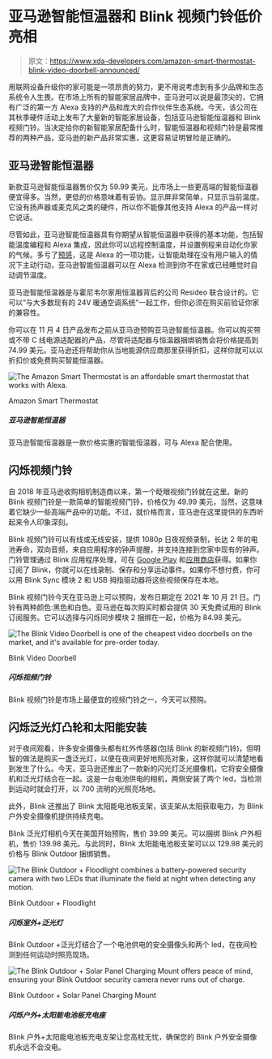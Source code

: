 # 亚马逊智能恒温器和 Blink 视频门铃低价亮相

> 原文：<https://www.xda-developers.com/amazon-smart-thermostat-blink-video-doorbell-announced/>

用联网设备升级你的家可能是一项昂贵的努力，更不用说考虑到有多少品牌和生态系统令人生畏。在市场上所有的智能家居品牌中，亚马逊可以说是最顶尖的，它拥有广泛的第一方 Alexa 支持的产品和庞大的合作伙伴生态系统。今天，该公司在其秋季硬件活动上发布了大量新的智能家居设备，包括亚马逊智能恒温器和 Blink 视频门铃。当决定给你的新智能家居配备什么时，智能恒温器和视频门铃是最常推荐的两种产品，亚马逊的新产品非常实惠，这更容易证明冒险是正确的。

## 亚马逊智能恒温器

新款亚马逊智能恒温器售价仅为 59.99 美元，比市场上一些更高端的智能恒温器便宜得多。当然，更低的价格意味着有妥协。显示屏非常简单，只显示当前温度。它没有扬声器或麦克风之类的硬件，所以你不能像其他支持 Alexa 的产品一样对它说话。

尽管如此，亚马逊智能恒温器具有你期望从智能恒温器中获得的基本功能，包括智能温度编程和 Alexa 集成，因此你可以远程控制温度，并设置例程来自动化你家的气候。多亏了[预感](https://www.xda-developers.com/amazon-alexa-proactive-hunches/)，这是 Alexa 的一项功能，让智能助理在没有用户输入的情况下主动行动，亚马逊智能恒温器可以在 Alexa 检测到你不在家或已经睡觉时自动调节温度。

亚马逊智能恒温器是与霍尼韦尔家用恒温器背后的公司 Resideo 联合设计的。它可以“与大多数现有的 24V 暖通空调系统”一起工作，但你必须在购买前验证你家的兼容性。

你可以在 11 月 4 日产品发布之前从亚马逊预购亚马逊智能恒温器。你可以购买带或不带 C 线电源适配器的产品，尽管将适配器与恒温器捆绑销售会将价格提高到 74.99 美元。亚马逊还将帮助你从当地能源供应商那里获得折扣，这样你就可以以折扣价或免费购买智能恒温器。

 <picture>![The Amazon Smart Thermostat is an affordable smart thermostat that works with Alexa.](img/acef60062a6328a6a5c095058408af5e.png)</picture> 

Amazon Smart Thermostat

##### 亚马逊智能恒温器

亚马逊智能恒温器是一款价格实惠的智能恒温器，可与 Alexa 配合使用。

## 闪烁视频门铃

自 2018 年亚马逊收购相机制造商以来，第一个眨眼视频门铃就在这里。新的 Blink 视频门铃是一款简单的智能视频门铃，价格仅为 49.99 美元，当然，这意味着它缺少一些高端产品中的功能。不过，就价格而言，亚马逊在这里提供的东西听起来令人印象深刻。

Blink 视频门铃可以有线或无线安装，提供 1080p 日夜视频录制，长达 2 年的电池寿命，双向音频，来自应用程序的钟声提醒，并支持连接到您家中现有的钟声。门铃管理通过 Blink 应用程序处理，可在 [Google Play](https://play.google.com/store/apps/details?id=com.immediasemi.android.blink) 和[应用商店](https://apps.apple.com/us/app/blink-home-monitor/id1013961111)获得。如果你订阅了 Blink，你就可以在线录制、保存和分享运动事件。如果你不想付费，你可以用 Blink Sync 模块 2 和 USB 拇指驱动器将这些视频保存在本地。

Blink 视频门铃今天在亚马逊上可以预购，发布日期定在 2021 年 10 月 21 日。门铃有两种颜色:黑色和白色。亚马逊在每次购买时都会提供 30 天免费试用的 Blink 订阅服务。它可以选择与闪烁同步模块 2 捆绑在一起，价格为 84.98 美元。

 <picture>![The Blink Video Doorbell is one of the cheapest video doorbells on the market, and it's available for pre-order today.](img/725f8327b01933cfeae45d5242c4198b.png)</picture> 

Blink Video Doorbell

##### 闪烁视频门铃

Blink 视频门铃是市场上最便宜的视频门铃之一，今天可以预购。

## 闪烁泛光灯凸轮和太阳能安装

对于夜间观看，许多安全摄像头都有红外传感器(包括 Blink 的新视频门铃)，但明智的做法是购买一盏泛光灯，以便在夜间更好地照亮对象，这样你就可以清楚地看到发生了什么。今天，亚马逊还推出了一款新的闪光灯泛光摄像机，它将安全摄像机和泛光灯结合在一起。这是一台电池供电的相机，两侧安装了两个 led，当检测到运动时就会打开，以 700 流明的光照亮场地。

此外，Blink 还推出了 Blink 太阳能电池板支架，该支架从太阳获取电力，为 Blink 户外安全摄像机提供持续充电。

Blink 泛光灯相机今天在美国开始预购，售价 39.99 美元。可以捆绑 Blink 户外相机，售价 139.98 美元。与此同时，Blink 太阳能电池板支架可以以 129.98 美元的价格与 Blink Outdoor 捆绑销售。

 <picture>![The Blink Outdoor + Floodlight combines a battery-powered security camera with two LEDs that illuminate the field at night when detecting any motion.](img/50fd9b4f4e1dda6b0252fb627fef86ed.png)</picture> 

Blink Outdoor + Floodlight

##### 闪烁室外+泛光灯

Blink Outdoor +泛光灯结合了一个电池供电的安全摄像头和两个 led，在夜间检测到任何运动时照亮现场。

 <picture>![The Blink Outdoor + Solar Panel Charging Mount offers peace of mind, ensuring your Blink Outdoor security camera never runs out of charge.](img/58b1750b677b8903a137563a56e63976.png)</picture> 

Blink Outdoor + Solar Panel Charging Mount

##### 闪烁户外+太阳能电池板充电座

Blink 户外+太阳能电池板充电支架让您高枕无忧，确保您的 Blink 户外安全摄像机永远不会没电。